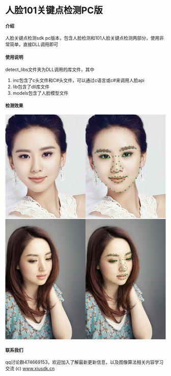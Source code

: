 # 人脸101关键点检测PC版

#### 介绍
人脸关键点检测sdk pc版本，包含人脸检测和101人脸关键点检测两部分，使用非常简单，直接DLL调用即可

#### 使用说明
detect_libs文件夹为DLL调用的库文件，其中
1. inc包含了c头文件和C#头文件，可以通过c语言或c#来调用人脸api
2. lib包含了dll库文件
3. models包含了人脸模型文件

#### 检测效果
![detection 1](https://github.com/xiumakeup/resource/raw/master/images/det_1.jpg "1")
![detection 2](https://github.com/xiumakeup/resource/raw/master/images/det_2.jpg "2")


#### 联系我们
qq讨论群474669153，欢迎加入了解最新更新信息，以及图像算法相关内容学习交流
(c) www.xiusdk.cn